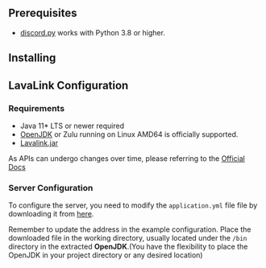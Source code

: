 ## Prerequisites
* [discord.py](https://discordpy.readthedocs.io/en/stable/intro.html) works with Python 3.8 or higher.

## Installing

## LavaLink Configuration
### Requirements
* Java 11* LTS or newer required
* [OpenJDK](https://jdk.java.net/archive/) or Zulu running on Linux AMD64 is officially supported.
* [Lavalink.jar](https://github.com/lavalink-devs/Lavalink/releases)

As APIs can undergo changes over time, please referring to the [Official Docs](https://github.com/lavalink-devs/Lavalink#requirements)

### Server Configuration
To configure the server, you need to modify the `application.yml` file file by downloading it from [here](https://github.com/lavalink-devs/Lavalink/blob/master/LavalinkServer/application.yml.example). 

Remember to update the address in the example configuration. Place the downloaded file in the working directory, usually located under the `/bin` directory in the extracted **OpenJDK**.(You have the flexibility to place the OpenJDK in your project directory or any desired location)
